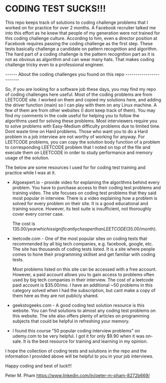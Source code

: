 # CODING TEST SUCKS!!!

This repo keeps track of solutions to coding challenge problems that I worked on for practice for over 2 months. A Facebook recruiter talked me into this effort as he knew that people of my generation were not trained for this coding challenge culture. According to him, even a director position at Facebook requires passing the coding challenge as the first step. These tests basically challenge a candidate on pattern recognition and algorithm. The hard part of a coding challenge is the pattern recognition part as it is not as obvious as algorithm and can wear many hats. That makes coding challenge tricky even to a professional engineer.

------  About the coding challenges you found on this repo ------------------------

So, if you are looking for a software job these days, you may find my repo of coding challenges here useful. Most of the coding problems are from LEETCODE site. I worked on them and copied my solutions here, and adding the driver function (main) so I can play with them on any Linux machine. A few of them are from other websites (I dont keep track of them). You may find my comments in the code useful for helping you to follow the algorithms used for solving these problems. Most interviewers require you to solve problems with Easy-Medium difficulty problems due to limited time. Dont waste time on Hard problems. Those who want you to do a Hard problem in a job interview are not worthy of working for anyway. For LEETCODE problems, you can copy the solution body function of a problem to corresponding LEETCODE problem that I noted on top of the file and execute them on LEETCODE in order to study performance and memory usage of the solution.

The below are some resources I used for for coding test training and practice while I was at it.

- Algoexpert.io - provide video for explaining the algorithms behind every problem.
    You have to purchase access to their coding test problems and training video.
    The site focuses on coding test problems that they said most popular in interview.
    There is a video explaining how a problem is solved for every problem on their site.
    It is a good educational and training source. However, its test suite is insufficient,
    not thoroughly cover every corner case.

    The cost is $135.00/year which is significantly cheaper than LEETCODE ($35.00/month).

- leetcode.com - One of the most popular sites on coding tests that recommended by all big
    tech companies, e.g. facebook, google, etc.  The site has thousands of coding tests listed.
    It is  a site where people comes to hone their programming skillset and get familiar with 
    coding tests.

    Most problems listed on this site can be accessed with a free account. However, a paid account 
    allows you to gain access to problems often used by big tech companies in their interview.
    The cost of a leetcode paid account is $35.00/mo. I have an additional ~50 problems in this category 
    solved when I had the subscription, but cant make a copy of them here as they are not publicly shared.

- geekstogeeks.com - A good coding test solution resource is this website. You can find 
    solutions to almost any coding test problems on this website. The site also offers plenty 
    of articles on programming subjects that could be helpful in refreshing your memory.

- I found this course "50 popular coding interview problems" on udemy.com to be very helpful. 
  I got it for only $9.90 when it was on-sale. It is the best resource for training and learning in
  my opinion.  
  
I hope the collection of coding tests and solutions in the repo and the information I provided above will be helpful to you in your job interviews.

Happy coding and best of luck!!!

Peter M. Pham
https://www.linkedin.com/in/peter-m-pham-8272b669/




  

 




 



  






 




